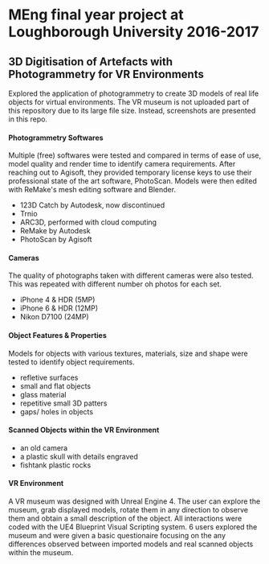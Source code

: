 # MEng final year project at Loughborough University 2016-2017

## 3D Digitisation of Artefacts with Photogrammetry for VR Environments

Explored the application of photogrammetry to create 3D models of real life objects for virtual environments. 
The VR museum is not uploaded part of this repository due to its large file size. Instead, screenshots are presented in this repo.


#### Photogrammetry Softwares
Multiple (free) softwares were tested and compared in terms of ease of use, model quality and render time to identify camera requirements. After reaching out to Agisoft, they provided temporary license keys to use their professional state of the art software, PhotoScan.
Models were then edited with ReMake's mesh editing software and Blender. 
- 123D Catch by Autodesk, now discontinued
- Trnio
- ARC3D, performed with cloud computing
- ReMake by Autodesk 
- PhotoScan by Agisoft


#### Cameras
The quality of photographs taken with different cameras were also tested. This was repeated with different number oh photos for each set.
- iPhone 4 & HDR (5MP)
- iPhone 6 & HDR (12MP)
- Nikon D7100	 (24MP)


#### Object Features & Properties
Models for objects with various textures, materials, size and shape were tested to identify object requirements.
- refletive surfaces
- small and flat objects
- glass material
- repetitive small 3D patters
- gaps/ holes in objects


#### Scanned Objects within the VR Environment
- an old camera
- a plastic skull with details engraved
- fishtank plastic rocks 


#### VR Environment
A VR museum was designed with Unreal Engine 4.
The user can explore the museum, grab displayed models, rotate them in any direction to observe them and obtain a small description of the object. All interactions were coded with the UE4 Blueprint Visual Scripting system. 
6 users explored the museum and were given a basic questionaire focusing on the any differences observed between imported models and real scanned objects within the museum.
